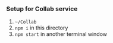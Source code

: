 ### Setup for Collab service

1. `~/Collab`
2. `npm i` in this directory
3. `npm start` in another terminal window
